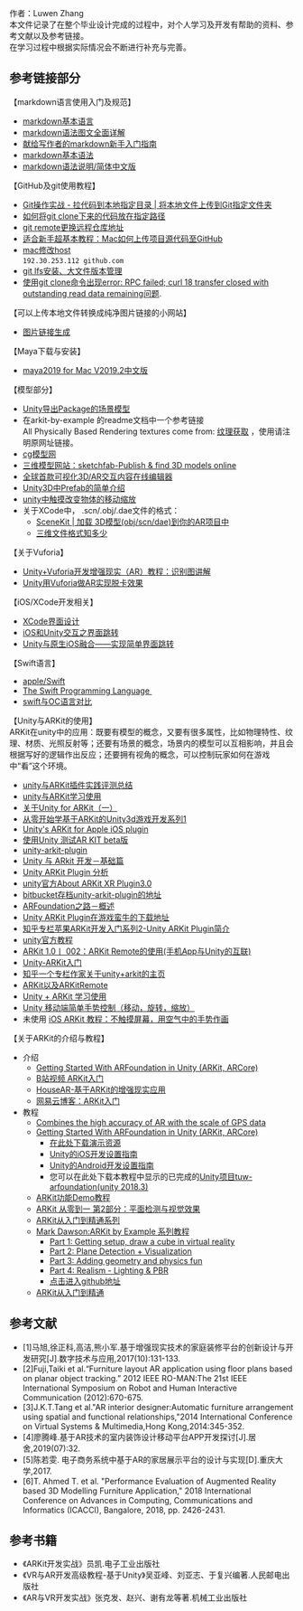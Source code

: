作者：Luwen Zhang  
本文件记录了在整个毕业设计完成的过程中，对个人学习及开发有帮助的资料、参考文献以及参考链接。  
在学习过程中根据实际情况会不断进行补充与完善。  

## 参考链接部分

【markdown语言使用入门及规范】  
- [markdown基本语言](https://www.jianshu.com/p/191d1e21f7ed/)  
- [markdown语法图文全面详解](https://blog.csdn.net/u014061630/article/details/81359144)  
- [献给写作者的markdown新手入门指南](https://www.jianshu.com/p/q81RER)   
- [markdown基本语法](https://www.cnblogs.com/nickchen121/p/10821946.html)  
- [markdown语法说明/简体中文版](https://www.appinn.com/markdown/)

【GitHub及git使用教程】
- [Git操作实战 - 拉代码到本地指定目录 | 将本地文件上传到Git指定文件夹](https://blog.csdn.net/itsme_web/article/details/81334258)  
- [如何将git clone下来的代码放在指定路径](https://blog.csdn.net/pp814274513/article/details/86615355)  
- [git remote更换远程仓库地址](https://blog.csdn.net/xingxingxingge/article/details/90109083)  
- [适合新手超基本教程：Mac如何上传项目源代码至GitHub](https://blog.csdn.net/weixin_42003092/article/details/79971788)  
- [mac修改host](https://www.jianshu.com/p/fa41e05fe2d3)  
`192.30.253.112 github.com `  
- [git lfs安装、大文件版本管理](https://www.jianshu.com/p/0d1a54295208) 
- [使用git clone命令出现error: RPC failed; curl 18 transfer closed with outstanding read data remaining问题](https://blog.csdn.net/u013983033/article/details/89487308). 

【可以上传本地文件转换成纯净图片链接的小网站】  
- [图片链接生成](https://sm.ms/)  

【Maya下载与安装】  
- [maya2019 for Mac V2019.2中文版](https://www.jianshu.com/p/7d2d2ee40b6f)    

【模型部分】
- [Unity导出Package的场景模型](http://www.manew.com/thread-147408-1-1.html)  
- 在arkit-by-example 的readme文档中一个参考链接  
All Physically Based Rendering textures come from: [纹理获取](http://freepbr.com/ ) ，使用请注明原网址链接。  
- [cg模型网](https://www.cgmodel.com/)  
- [三维模型网站：sketchfab-Publish & find 3D models online](https://sketchfab.com/3d-models)  
- [全球首款可视化3D/AR交互内容在线编辑器](https://www.ddd.online/)
- [Unity3D中Prefab的简单介绍](http://gad.qq.com/article/detail/289339)    
- [unity中触摸改变物体的移动缩放](https://blog.csdn.net/xuxinqingjiao1/article/details/78925025)    
- 关于XCode中， .scn/.obj/.dae文件的格式：  
  - [SceneKit | 加载 3D模型(obj/scn/dae)到你的AR项目中](https://www.jianshu.com/p/15101aa0eefe)   
  - [三维文件格式知多少](http://www.bgteach.com/article/132)



【关于Vuforia】
- [Unity+Vuforia开发增强现实（AR）教程：识别图讲解](https://blog.csdn.net/dzyi_/article/details/51730626)  
- [Unity用Vuforia做AR实现脱卡效果](https://blog.csdn.net/qwe161819/article/details/76107105)

【iOS/XCode开发相关】  
- [XCode界面设计](https://www.cnblogs.com/xw885/articles/3679855.html)
- [iOS和Unity交互之界面跳转](https://blog.csdn.net/cherish_joy/article/details/72770624)
- [Unity与原生iOS融合——实现简单界面跳转](https://blog.csdn.net/aiyan1111111/article/details/51774618)

【Swift语言】  
- [apple/Swift](https://github.com/apple/swift)      
- [The Swift Programming Language ](https://swift.org/)    
- [swift与OC语言对比](https://www.jianshu.com/p/e96feea37a88)

【Unity与ARKit的使用】  
ARKit在unity中的应用：既要有模型的概念，又要有很多属性，比如物理特性、纹理、材质、光照反射等；还要有场景的概念，场景内的模型可以互相影响，并且会根据写好的逻辑作出反应；还要拥有视角的概念，可以控制玩家如何在游戏中“看”这个环境。 
- [unity与ARKit插件实践评测总结](https://www.cnblogs.com/cnxkey/articles/9370409.html)    
- [unity与ARKit学习使用](https://blog.csdn.net/beijingak/article/details/93630896)  
- [关于Unity for ARKit（一）](https://blog.csdn.net/ziguang111/article/details/76254269)
- [从零开始学基于ARKit的Unity3d游戏开发系列1](https://zhuanlan.zhihu.com/p/32224102)
- [Unity's ARKit for Apple iOS plugin](https://bitbucket.org/Unity-Technologies/unity-arkit-plugin/src/default/)    
- [使用Unity 测试AR KIT beta版](https://www.jianshu.com/p/62c3adbba51d)    
- [unity-arkit-plugin](https://bitbucket.org/Unity-Technologies/unity-arkit-plugin)  
- [Unity 与 ARkit 开发－基础篇](https://www.sohu.com/a/191024221_280780)   
- [Unity ARKit Plugin 分析](https://www.jianshu.com/p/15eb1c27fe0b)  
- [unity官方About ARKit XR Plugin3.0](https://docs.unity3d.com/Packages/com.unity.xr.arkit@3.0/manual/index.html)    
- [bitbucket存档unity-arkit-plugin的地址](https://bitbucket.org/Unity-Technologies/unity-arkit-plugin)  
- [ARFoundation之路－概述](https://blog.csdn.net/yolon3000/article/details/91445797)   
- [Unity ARKit Plugin在游戏蛮牛的下载地址](http://www.manew.com/thread-143993-1-1.html)  
- [知乎专栏苹果ARKit开发入门系列2-Unity ARKit Plugin简介](https://zhuanlan.zhihu.com/p/29048586?from_voters_page=true)     
- [unity官方教程](https://assetstore.unity.com/essentials/tutorial-projects)    
- [ARKit 1.0丨 002：ARKit Remote的使用(手机App与Unity的互联)](https://blog.csdn.net/weixin_38239050/article/details/86777118)    
- [Unity-ARKit入门](https://blog.csdn.net/qq373011556/article/details/81365783)   
- [知乎一个专栏作家关于unity+arkit的主页](http://icode.fun/ask/forum.php)    
- [ARKit以及ARKitRemote](https://www.jianshu.com/p/51b17dfe9fd8)    
- [Unity + ARKit 学习使用](https://blog.csdn.net/beijingak/article/details/93630896)   
- [Unity 移动端简单手势控制（移动，旋转，缩放）](https://blog.csdn.net/z502768095/article/details/78001839)
- 未使用 [iOS ARKit 教程：不触摸屏幕，用空气中的手势作画](https://www.jianshu.com/p/4cbe6b6b8ea2)   

【关于ARKit的介绍与教程】  
- 介绍
  - [Getting Started With ARFoundation in Unity (ARKit, ARCore)](https://www.youtube.com/watch?v=Ml2UakwRxjk&feature=youtu.be)    
  - [B站视频 ARKit入门](https://www.bilibili.com/video/av77532231)
  - [HouseAR-基于ARKit的增强现实应用](https://www.bilibili.com/video/av36920062)  
  - [网易云博客：ARKit入门](https://sq.163yun.com/blog/article/175031589477781504)
- 教程
  - [Combines the high accuracy of AR with the scale of GPS data](https://github.com/ProjectDent/ARKit-CoreLocation)
  - [Getting Started With ARFoundation in Unity (ARKit, ARCore)](https://www.youtube.com/watch?v=Ml2UakwRxjk&feature=youtu.be)  
    - [在此处下载演示资源](https://app.box.com/s/ffs67ugzce9ei4dt4yh1sy95a4ftdj6i)  
    - [Unity的iOS开发设置指南](https://docs.unity3d.com/Manual/iphone-accountsetup.html)  
    - [Unity的Android开发设置指南](https://docs.unity3d.com/Manual/android-sdksetup.html)    
    - 您可以在此处下载本教程中显示的已完成的[Unity项目tuw-arfoundation(unity 2018.3)](https://github.com/TheUnityWorkbench/tuw-arfoundation-demo)   
  - [ARKit功能Demo教程](https://www.jianshu.com/p/9d163675157e)  
  - [ARKit 从零到一 第2部分：平面检测与视觉效果](https://www.jianshu.com/p/7abbb3efdbcb)  
  - [ARKit从入门到精通系列](https://blog.csdn.net/u013263917/article/details/72903174)  
  - [Mark Dawson:ARKit by Example 系列教程](https://blog.markdaws.net/apple-arkit-by-example-ef1c8578fb59)  
    - [Part 1: Getting setup, draw a cube in virtual reality](https://blog.markdaws.net/arkit-by-example-part1-7830677ef84d)    
    - [Part 2: Plane Detection + Visualization](https://blog.markdaws.net/arkit-by-example-part-2-plane-detection-visualization-10f05876d53)    
    - [Part 3: Adding geometry and physics fun](https://blog.markdaws.net/arkit-by-example-part-3-adding-geometry-and-physics-fun-8dd2b90037f2)    
    - [ Part 4: Realism - Lighting & PBR](https://blog.markdaws.net/arkit-by-example-part-4-realism-lighting-pbr-b9a0bedb013e)      
    - [点击进入github地址](https://github.com/markdaws/arkit-by-example)  
  - [ARKit从入门到精通](https://www.jianshu.com/p/c97b230fa391)    
 
## 参考文献  
- [1]马旭,徐正科,高洁,熊小军.基于增强现实技术的家庭装修平台的创新设计与开发研究[J].数字技术与应用,2017(10):131-133.  
- [2]Fuji,Taiki et al.“Furniture layout AR application using floor plans based on planar object tracking.” 2012 IEEE RO-MAN:The 21st IEEE International Symposium on Robot and Human Interactive Communication (2012):670-675.  
- [3]J.K.T.Tang et al."AR interior designer:Automatic furniture arrangement using spatial and functional relationships,"2014 International Conference on Virtual Systems & Multimedia,Hong Kong,2014:345-352.  
- [4]廖腾峰.基于AR技术的室内装饰设计移动平台APP开发探讨[J].居舍,2019(07):32.  
- [5]陈若雯. 电子商务系统中基于AR的家居展示平台的设计与实现[D].重庆大学,2017.  
- [6]T. Ahmed T. et al. "Performance Evaluation of Augmented Reality based 3D Modelling Furniture Application," 2018 International Conference on Advances in Computing, Communications and Informatics (ICACCI), Bangalore, 2018, pp. 2426-2431.    

## 参考书籍  
- 《ARKit开发实战》员凯.电子工业出版社   
- 《VR与AR开发高级教程-基于Unity》吴亚峰、刘亚志、于复兴编著.人民邮电出版社  
- 《AR与VR开发实战》张克发、赵兴、谢有龙等著.机械工业出版社  
